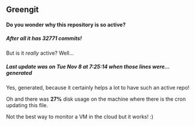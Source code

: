 ## Greengit

#### Do you wonder why this repository is so active?

##### After all it has 32771 commits!

But is it *really* active? Well...

##### Last update was on Tue Nov 8 at 7:25:14 when those lines were... generated

Yes, generated, because it certainly helps a lot to have such an active repo!

Oh and there was **27%** disk usage on the machine
where there is the cron updating this file.

Not the best way to monitor a VM in the cloud but it works! :)
